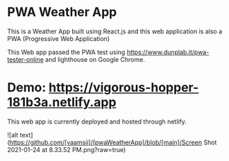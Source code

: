 # PWA Weather App

This is a Weather App built using React.js and this web application is also a PWA (Progressive Web Application)

This Web app passed the PWA test using https://www.dunplab.it/pwa-tester-online and lighthouse on Google Chrome.

# Demo: https://vigorous-hopper-181b3a.netlify.app

This web app is currently deployed and hosted through netlify.


![alt text](https://github.com/[vaamsii]/[pwaWeatherApp]/blob/[main]/Screen Shot 2021-01-24 at 8.33.52 PM.png?raw=true)
